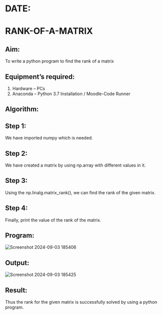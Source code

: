 # DATE:
# RANK-OF-A-MATRIX
## Aim:
To write a python program to find the rank of a matrix
## Equipment’s required:
1. 	Hardware – PCs
2. 	Anaconda – Python 3.7 Installation / Moodle-Code Runner
## Algorithm:
## Step 1: 
We have imported numpy which is needed.
## Step 2: 
We have created a matrix by using np.array with different values in it.
## Step 3: 
Using the np.linalg.matrix_rank(), we can find the rank of the given matrix.
## Step 4: 
Finally, print the value of the rank of the matrix.
## Program:
![Screenshot 2024-09-03 185406](https://github.com/user-attachments/assets/83c531ce-1b4a-4e62-a5af-01968f744051)

## Output:
![Screenshot 2024-09-03 185425](https://github.com/user-attachments/assets/bfc13d4a-9ca0-4d83-91ba-f23ca97915ab)

## Result:
Thus the rank for the given matrix is successfully solved by  using a python program.

